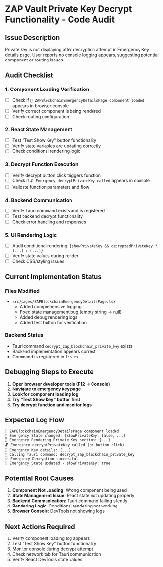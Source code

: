 # ZAP Vault Private Key Decrypt Functionality - Code Audit

## Issue Description
Private key is not displaying after decryption attempt in Emergency Key details page.
User reports no console logging appears, suggesting potential component or routing issues.

## Audit Checklist

### 1. Component Loading Verification
- [ ] Check if `🚀 ZAPBlockchainEmergencyDetailsPage component loaded` appears in browser console
- [ ] Verify correct component is being rendered
- [ ] Check routing configuration

### 2. React State Management
- [ ] Test "Test Show Key" button functionality
- [ ] Verify state variables are updating correctly
- [ ] Check conditional rendering logic

### 3. Decrypt Function Execution
- [ ] Verify decrypt button click triggers function
- [ ] Check if `🔓 Emergency decryptPrivateKey called` appears in console
- [ ] Validate function parameters and flow

### 4. Backend Communication
- [ ] Verify Tauri command exists and is registered
- [ ] Test backend decrypt functionality
- [ ] Check error handling and responses

### 5. UI Rendering Logic
- [ ] Audit conditional rendering: `{showPrivateKey && decryptedPrivateKey ? (...) : (...)}`
- [ ] Verify state values during render
- [ ] Check CSS/styling issues

## Current Implementation Status

### Files Modified
- `src/pages/ZAPBlockchainEmergencyDetailsPage.tsx`
  - Added comprehensive logging
  - Fixed state management bug (empty string → null)
  - Added debug rendering logs
  - Added test button for verification

### Backend Status
- Tauri command `decrypt_zap_blockchain_private_key` exists
- Backend implementation appears correct
- Command is registered in `lib.rs`

## Debugging Steps to Execute

1. **Open browser developer tools (F12 → Console)**
2. **Navigate to emergency key page**
3. **Look for component loading log**
4. **Try "Test Show Key" button first**
5. **Try decrypt function and monitor logs**

## Expected Log Flow
```
🚀 ZAPBlockchainEmergencyDetailsPage component loaded
🔄 Emergency State changed: {showPrivateKey: false, ...}
🎨 Emergency Rendering Private Key section: {...}
🔓 Emergency decryptPrivateKey called (on button click)
🔑 Emergency Key details: {...}
🚀 Calling Tauri command: decrypt_zap_blockchain_private_key
✅ Emergency Decryption successful
🎯 Emergency State updated - showPrivateKey: true
```

## Potential Root Causes

1. **Component Not Loading**: Wrong component being used
2. **State Management Issue**: React state not updating properly
3. **Backend Communication**: Tauri command failing silently
4. **Rendering Logic**: Conditional rendering not working
5. **Browser Console**: DevTools not showing logs

## Next Actions Required

1. Verify component loading log appears
2. Test "Test Show Key" button functionality
3. Monitor console during decrypt attempt
4. Check network tab for Tauri communication
5. Verify React DevTools state values
